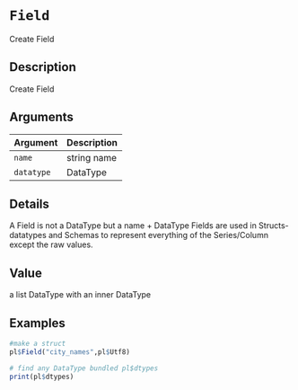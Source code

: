 # `Field`

Create Field

## Description

Create Field

## Arguments

| Argument | Description | 
| -------- | ----------- |
| `name`         | string name | 
| `datatype`         | DataType    | 

## Details

A Field is not a DataType but a name + DataType
Fields are used in Structs-datatypes and Schemas to represent
everything of the Series/Column except the raw values.

## Value

a list DataType with an inner DataType

## Examples

```r
#make a struct
pl$Field("city_names",pl$Utf8)

# find any DataType bundled pl$dtypes
print(pl$dtypes)
```


